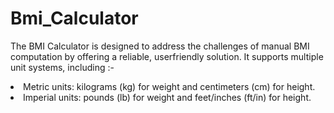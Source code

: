 # Bmi_Calculator
The BMI Calculator is designed to address the challenges
of manual BMI computation by offering a reliable, userfriendly solution. It supports multiple unit systems,
including :-
<li>
    Metric units: kilograms (kg) for weight and centimeters (cm) for height.
</li>
<li>
    Imperial units: pounds (lb) for weight and feet/inches (ft/in) for height.
</li>
